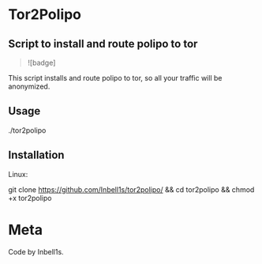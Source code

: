# Tor2Polipo

## **Script to install and route polipo to tor**

>![badge]

This script installs and route polipo to tor, so all your traffic will be anonymized.

## Usage
./tor2polipo

## Installation

Linux:

git clone https://github.com/Inbell1s/tor2polipo/ && cd tor2polipo && chmod +x tor2polipo

# Meta

Code by Inbell1s.
